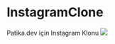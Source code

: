 # InstagramClone
Patika.dev için Instagram Klonu
![](https://github.com/Igorein/InstagramClone/blob/main/assets/Instagramclone.gif)
